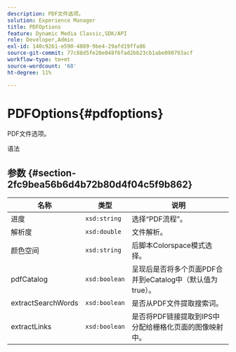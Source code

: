 ```yaml
---
description: PDF文件选项。
solution: Experience Manager
title: PDFOptions
feature: Dynamic Media Classic,SDK/API
role: Developer,Admin
exl-id: 140c9261-e590-4889-9be4-29afd19ffa86
source-git-commit: 77c88d5fe20e048f6fad2bb23cb1abe090793acf
workflow-type: tm+mt
source-wordcount: '68'
ht-degree: 11%

---
```


# PDFOptions{#pdfoptions}

PDF文件选项。

语法

## 参数 {#section-2fc9bea56b6d4b72b80d4f04c5f9b862}

| 名称 | 类型 | 说明 |
|---|---|---|
| 进度 | `xsd:string` | 选择“PDF流程”。 |
| 解析度 | `xsd:double` | 文件解析。 |
| 颜色空间 | `xsd:string` | 后脚本Colorspace模式选择。 |
| pdfCatalog | `xsd:boolean` | 呈现后是否将多个页面PDF合并到eCatalog中（默认值为true）。 |
| extractSearchWords | `xsd:boolean` | 是否从PDF文件提取搜索词。 |
| extractLinks | `xsd:boolean` | 是否将PDF链接提取到IPS中分配给栅格化页面的图像映射中。 |
